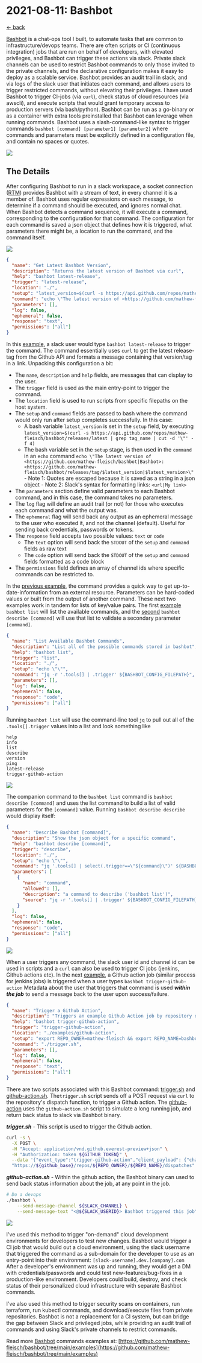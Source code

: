 # 2021-08-11: Bashbot

[<- back](../../README.md)

[Bashbot](https://github.com/mathew-fleisch/bashbot) is a chat-ops tool I built, to automate tasks that are common to infrastructure/devops teams. There are often scripts or CI (continuous integration) jobs that are run on behalf of developers, with elevated privileges, and Bashbot can trigger these actions via slack. Private slack channels can be used to restrict Bashbot commands to only those invited to the private channels, and the declarative configuration makes it easy to deploy as a scalable service. Bashbot provides an audit trail in slack, and via logs of the slack user that initiates each command, and allows users to trigger restricted commands, without elevating their privileges. I have used Bashbot to trigger CI-jobs (via `curl`), check status of cloud resources (via awscli), and execute scripts that would grant temporary access to production servers (via bash/python). Bashbot can be run as a go-binary or as a container with extra tools preinstalled that Bashbot can leverage when running commands. Bashbot uses a slash-command-like syntax to trigger commands `bashbot [command] [parameter1] [parameter2]` where commands and parameters must be explicitly defined in a configuration file, and contain no spaces or quotes.

<img src="https://i.imgur.com/s0cf2Hl.gif" />

## The Details

After configuring Bashbot to run in a slack workspace, a socket connection ([RTM](https://api.slack.com/rtm)) provides Bashbot with a stream of text, in every channel it is a member of. Bashbot uses regular expressions on each message, to determine if a command should be executed, and ignores normal chat. When Bashbot detects a command sequence, it will execute a command, corresponding to the configuration for that command. The configuration for each command is saved a json object that defines how it is triggered, what parameters there might be, a location to run the command, and the command itself. 

<img src="https://i.imgur.com/w3wouOR.gif" />

```json
{
  "name": "Get Latest Bashbot Version",
  "description": "Returns the latest version of Bashbot via curl",
  "help": "bashbot latest-release",
  "trigger": "latest-release",
  "location": "./",
  "setup": "latest_version=$(curl -s https://api.github.com/repos/mathew-fleisch/bashbot/releases/latest | grep tag_name | cut -d '\"' -f 4)",
  "command": "echo \"The latest version of <https://github.com/mathew-fleisch/bashbot|Bashbot>: <https://github.com/mathew-fleisch/bashbot/releases/tag/$latest_version|$latest_version>\"",
  "parameters": [],
  "log": false,
  "ephemeral": false,
  "response": "text",
  "permissions": ["all"]
}
```

 In this [example](https://github.com/mathew-fleisch/bashbot/tree/main/examples/latest-release), a slack user would type `bashbot latest-release` to trigger the command. The command essentially uses `curl` to get the latest release-tag from the Github API and formats a message containing that version/tag in a link. Unpacking this configuration a bit:

- The `name`, `description` and `help` fields, are messages that can display to the user.
- The `trigger` field is used as the main entry-point to trigger the command.
- The `location` field is used to run scripts from specific filepaths on the host system.
- The `setup` and `command` fields are passed to bash where the command would only run after setup completes successfully. In this case:
	- A bash variable `latest_version` is set in the `setup` field, by executing `latest_version=$(curl -s https://api.github.com/repos/mathew-fleisch/bashbot/releases/latest | grep tag_name | cut -d '\"' -f 4)`
	-  The bash variable set in the `setup` stage, is then used in the `command` in an `echo` command `echo \"The latest version of <https://github.com/mathew-fleisch/bashbot|Bashbot>: <https://github.com/mathew-fleisch/bashbot/releases/tag/$latest_version|$latest_version>\"`
			-  Note 1: Quotes are escaped because it is saved as a string in a json object
			-  Note 2: Slack's syntax for formatting links: `<url|My link>`
- The `parameters` section define valid parameters to each Bashbot command, and in this case, the command takes no parameters.
- The `log` flag will define an audit trail (or not) for those who executes each command and what the output was.
- The `ephemeral` flag will send back any output as an ephemeral message to the user who executed it, and not the channel (default). Useful for sending back credentials, passwords or tokens.
- The `response` field accepts two possible values: `text` or `code`
	- The `text` option will send back the `STDOUT` of the `setup` and `command` fields as raw text
	- The `code` option will send back the `STDOUT` of the `setup` and `command` fields formatted as a code block
- The `permissions` field defines an array of channel ids where specific commands can be restricted to. 

In the [previous example](https://github.com/mathew-fleisch/bashbot/tree/main/examples/latest-release), the command provides a quick way to get up-to-date-information from an external resource. Parameters can be hard-coded values or built from the output of another command. These next two examples work in tandem for lists of key/value pairs. The first [example](https://github.com/mathew-fleisch/bashbot/tree/main/examples/list) `bashbot list` will list the available commands, and the [second](https://github.com/mathew-fleisch/bashbot/tree/main/examples/describe) `bashbot describe [command]` will use that list to validate a secondary parameter 	`[command]`.

```json
{
  "name": "List Available Bashbot Commands",
  "description": "List all of the possible commands stored in bashbot",
  "help": "bashbot list",
  "trigger": "list",
  "location": "./",
  "setup": "echo \"\"",
  "command": "jq -r '.tools[] | .trigger' ${BASHBOT_CONFIG_FILEPATH}",
  "parameters": [],
  "log": false,
  "ephemeral": false,
  "response": "code",
  "permissions": ["all"]
}
```

Running `bashbot list` will use the command-line tool `jq` to pull out all of the `.tools[].trigger` values into a list and look something like

```
help  
info  
list  
describe  
version  
ping  
latest-release  
trigger-github-action
```

<img src="https://i.imgur.com/HHzHlFK.gif" />

The companion command to the `bashbot list` command is `bashbot describe [command]` and uses the list command to build a list of valid parameters for the `[command]` value. Running `bashbot describe describe` would display itself:

```json
{
  "name": "Describe Bashbot [command]",
  "description": "Show the json object for a specific command",
  "help": "bashbot describe [command]",
  "trigger": "describe",
  "location": "./",
  "setup": "echo \"\"",
  "command": "jq '.tools[] | select(.trigger==\"${command}\")' ${BASHBOT_CONFIG_FILEPATH}",
  "parameters": [
    {
      "name": "command",
      "allowed": [],
      "description": "a command to describe ('bashbot list')",
      "source": "jq -r '.tools[] | .trigger' ${BASHBOT_CONFIG_FILEPATH}"
    }
  ],
  "log": false,
  "ephemeral": false,
  "response": "code",
  "permissions": ["all"]
}
```

<img src="https://i.imgur.com/bQZKRjX.gif" />

When a user triggers any command, the slack user id and channel id can be used in scripts and a `curl` can also be used to trigger CI jobs (jenkins, Github actions etc). In the next [example](https://github.com/mathew-fleisch/bashbot/tree/main/examples/github-action), a Github action job (similar process for jenkins jobs) is triggered when a user types `bashbot trigger-github-action` Metadata about the user that triggers that command is used ***within the job*** to send a message back to the user upon success/failure. 

```json
{
  "name": "Trigger a Github Action",
  "description": "Triggers an example Github Action job by repository dispatch",
  "help": "bashbot trigger-github-action",
  "trigger": "trigger-github-action",
  "location": "./examples/github-action",
  "setup": "export REPO_OWNER=mathew-fleisch && export REPO_NAME=bashbot && export SLACK_CHANNEL=${TRIGGERED_CHANNEL_ID} && export SLACK_USERID=${TRIGGERED_USER_ID}",
  "command": "./trigger.sh",
  "parameters": [],
  "log": false,
  "ephemeral": false,
  "response": "text",
  "permissions": ["all"]
}
```

There are two scripts associated with this Bashbot command: [trigger.sh](https://github.com/mathew-fleisch/bashbot/blob/main/examples/github-action/trigger.sh) and [github-action.sh](https://github.com/mathew-fleisch/bashbot/blob/main/examples/github-action/github-action.sh). The`trigger.sh` script sends off a POST request via `curl` to the repository's dispatch function, to trigger a Github action. The [github-action](../.github/workflows/example-bashbot-github-action.yaml) uses the `github-action.sh` script to simulate a long running job, and return back status to slack via Bashbot binary.

***trigger.sh*** - This script is used to trigger the Github action.

```bash
curl -s \
  -X POST \
  -H "Accept: application/vnd.github.everest-preview+json" \
  -H "Authorization: token ${GITHUB_TOKEN}" \
  --data '{"event_type":"trigger-github-action","client_payload": {"channel":"'${SLACK_CHANNEL}'", "user_id": "'${SLACK_USERID}'"}}' \
  "https://${github_base}/repos/${REPO_OWNER}/${REPO_NAME}/dispatches"

```

***github-action.sh*** - Within the github action, the Bashbot binary can used to send back status information about the job, at any point in the job.

```bash
# Do a devops
./bashbot \
    --send-message-channel ${SLACK_CHANNEL} \
    --send-message-text "<@${SLACK_USERID}> Bashbot triggered this job"
```

<img src="https://i.imgur.com/s0cf2Hl.gif" />

I've used this method to trigger "on-demand" cloud development environments for developers to test new changes. Bashbot would trigger a CI job that would build out a cloud environment, using the slack username that triggered the command as a sub-domain for the developer to use as an entry-point into their environment: `[slack-username].dev.[company].com` After a developer's environment was up and running, they would get a DM with credentials/passwords and could test new-features/bug-fixes in a production-like environment. Developers could build, destroy, and check status of their personalized cloud infrastructure with separate Bashbot commands.

I've also used this method to trigger security scans on containers, run terraform, run kubectl commands, and download/execute files from private repositories. Bashbot is not a replacement for a CI system, but can bridge the gap between Slack and privileged jobs, while providing an audit trail of commands and using Slack's private channels to restrict commands. 

Read more [Bashbot](https://github.com/mathew-fleisch/bashbot) commands examples at:
[https://github.com/mathew-fleisch/bashbot/tree/main/examples](https://github.com/mathew-fleisch/bashbot/tree/main/examples)